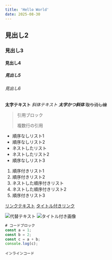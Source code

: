 ```yaml
---
title: 'Hello World'
date: 2025-08-30
---
```


## 見出し2

### 見出し3

#### 見出し4

##### 見出し5

###### 見出し6

**太字テキスト**
_斜体テキスト_
**_太字かつ斜体_**
~~取り消し線~~

> 引用ブロック
>
> 複数行の引用

- 順序なしリスト1
- 順序なしリスト2
- ネストしたリスト
- ネストしたリスト2
- 順序なしリスト3

1. 順序付きリスト1
2. 順序付きリスト2
3. ネストした順序付きリスト
4. ネストした順序付きリスト2
5. 順序付きリスト3

[リンクテキスト](https://example.com)
[タイトル付きリンク](https://example.com 'リンクのタイトル')

![代替テキスト](https://via.placeholder.com/150)
![タイトル付き画像](https://via.placeholder.com/150 '画像のタイトル')

```ts
# コードブロック
const a = 1;
const b = 2;
const c = a + b;
console.log(c);
```

`インラインコード`
